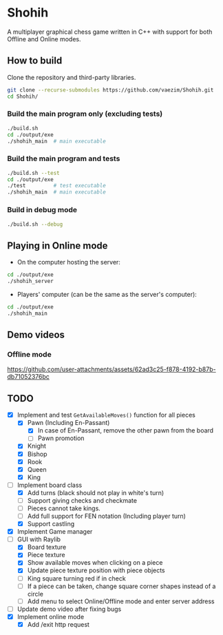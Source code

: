 # Shohih

A multiplayer graphical chess game written in C++ with support for both Offline and Online modes.

## How to build

Clone the repository and third-party libraries.
```sh
git clone --recurse-submodules https://github.com/vaezim/Shohih.git
cd Shohih/
```

### Build the main program only (excluding tests)
```sh
./build.sh
cd ./output/exe
./shohih_main  # main executable
```

### Build the main program and tests

```sh
./build.sh --test
cd ./output/exe
./test         # test executable
./shohih_main  # main executable
```

### Build in debug mode
```sh
./build.sh --debug
```

## Playing in Online mode
- On the computer hosting the server:
```sh
cd ./output/exe
./shohih_server
```
- Players' computer (can be the same as the server's computer):
```sh
cd ./output/exe
./shohih_main
```

## Demo videos

### Offline mode

https://github.com/user-attachments/assets/62ad3c25-f878-4192-b87b-db71052376bc

## TODO
- [X] Implement and test `GetAvailableMoves()` function for all pieces
  - [X] Pawn (Including En-Passant)
    - [X] In case of En-Passant, remove the other pawn from the board
    - [ ] Pawn promotion
  - [X] Knight
  - [X] Bishop
  - [X] Rook
  - [X] Queen
  - [X] King
- [ ] Implement board class
  - [X] Add turns (black should not play in white's turn)
  - [ ] Support giving checks and checkmate
  - [ ] Pieces cannot take kings.
  - [ ] Add full support for FEN notation (Including player turn)
  - [X] Support castling
- [X] Implement Game manager
- [ ] GUI with Raylib
  - [X] Board texture
  - [X] Piece texture
  - [X] Show available moves when clicking on a piece
  - [X] Update piece texture position with piece objects
  - [ ] King square turning red if in check
  - [ ] If a piece can be taken, change square corner shapes instead of a circle
  - [ ] Add menu to select Online/Offline mode and enter server address
- [ ] Update demo video after fixing bugs
- [X] Implement online mode
  - [X] Add /exit http request
